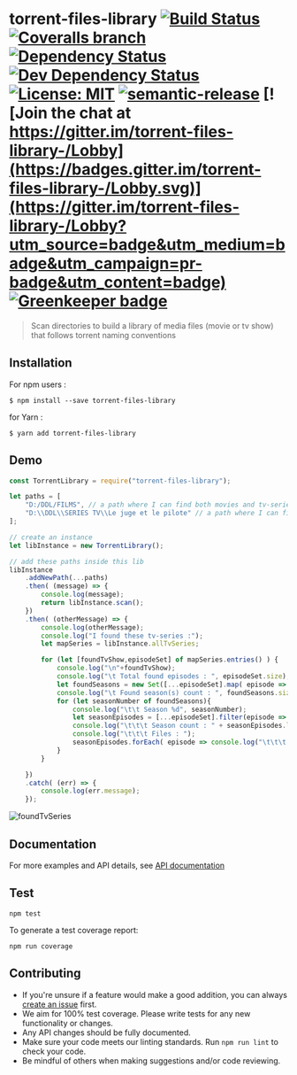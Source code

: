 # torrent-files-library [![Build Status](https://img.shields.io/travis/jy95/torrent-files-library.svg)](https://travis-ci.org/jy95/torrent-files-library)  [![Coveralls branch](https://img.shields.io/coveralls/jy95/torrent-files-library/master.svg)](https://coveralls.io/github/jy95/torrent-files-library?branch=master) [![Dependency Status](https://img.shields.io/david/jy95/torrent-files-library.svg)](https://david-dm.org/jy95/torrent-files-library)  [![Dev Dependency Status](https://img.shields.io/david/dev/jy95/torrent-files-library.svg)](https://david-dm.org/jy95/torrent-files-library?type=dev) [![License: MIT](https://img.shields.io/badge/License-MIT-yellow.svg)](https://opensource.org/licenses/MIT)  [![semantic-release](https://img.shields.io/badge/%20%20%F0%9F%93%A6%F0%9F%9A%80-semantic--release-e10079.svg)](https://github.com/semantic-release/semantic-release) [![Join the chat at https://gitter.im/torrent-files-library-/Lobby](https://badges.gitter.im/torrent-files-library-/Lobby.svg)](https://gitter.im/torrent-files-library-/Lobby?utm_source=badge&utm_medium=badge&utm_campaign=pr-badge&utm_content=badge)  [![Greenkeeper badge](https://badges.greenkeeper.io/jy95/torrent-files-library.svg)](https://greenkeeper.io/)
> Scan directories to build a library of media files (movie or tv show) that follows torrent naming conventions

## Installation

For npm users :

```shell
$ npm install --save torrent-files-library
```

for Yarn :
```shell
$ yarn add torrent-files-library
```

## Demo

```js
const TorrentLibrary = require("torrent-files-library");

let paths = [
    "D:/DDL/FILMS", // a path where I can find both movies and tv-series
    "D:\\DDL\\SERIES TV\\Le juge et le pilote" // a path where I can find episodes of a tv-serie
];

// create an instance
let libInstance = new TorrentLibrary();

// add these paths inside this lib
libInstance
    .addNewPath(...paths)
    .then( (message) => {
        console.log(message);
        return libInstance.scan();
    })
    .then( (otherMessage) => {
        console.log(otherMessage);
        console.log("I found these tv-series :");
        let mapSeries = libInstance.allTvSeries;

        for (let [foundTvShow,episodeSet] of mapSeries.entries() ) {
            console.log("\n"+foundTvShow);
            console.log("\t Total found episodes : ", episodeSet.size);
            let foundSeasons = new Set([...episodeSet].map( episode => episode.season));
            console.log("\t Found season(s) count : ", foundSeasons.size);
            for (let seasonNumber of foundSeasons){
                console.log("\t\t Season %d", seasonNumber);
                let seasonEpisodes = [...episodeSet].filter(episode => episode.season === seasonNumber);
                console.log("\t\t\t Season count : " + seasonEpisodes.length);
                console.log("\t\t\t Files : ");
                seasonEpisodes.forEach( episode => console.log("\t\t\t " + episode.filePath));
            }
        }

    })
    .catch( (err) => {
        console.log(err.message);
    });
```
![foundTvSeries](https://raw.githubusercontent.com/jy95/torrent-files-library/master/demo/foundTvSeries.png)

## Documentation
For more examples and API details, see [API documentation](https://jy95.github.io/torrent-files-library/)

## Test

```shell
npm test
```

To generate a test coverage report:

```shell
npm run coverage
```
## Contributing

* If you're unsure if a feature would make a good addition, you can always [create an issue](https://github.com/jy95/torrent-files-library/issues/new) first.
* We aim for 100% test coverage. Please write tests for any new functionality or changes.
* Any API changes should be fully documented.
* Make sure your code meets our linting standards. Run `npm run lint` to check your code.
* Be mindful of others when making suggestions and/or code reviewing.